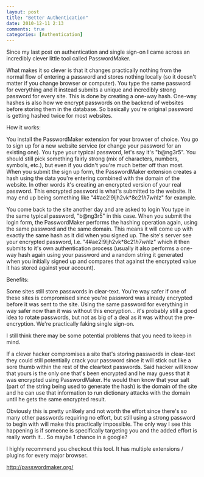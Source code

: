 ```yaml
---
layout: post
title: "Better Authentication"
date: 2010-12-11 2:13
comments: true
categories: [Authentication]
---
```


Since my last post on authentication and single sign-on I came across an incredibly clever little tool called PasswordMaker.

What makes it so clever is that it changes practically nothing from the normal flow of entering a password and stores nothing locally (so it doesn't matter if you change browser or computer). You type the same password for everything and it instead submits a unique and incredibly strong password for every site. This is done by creating a one-way hash. One-way hashes is also how we encrypt passwords on the backend of websites before storing them in the database. So basically you're original password is getting hashed twice for most websites.

How it works:

You install the PasswordMaker extension for your browser of choice.
You go to sign up for a new website service (or change your password for an existing one).
You type your typical password, let's say it's "b@ng3r5". You should still pick something fairly strong (mix of characters, numbers, symbols, etc.), but even if you didn't you're much better off than most.
When you submit the sign up form, the PasswordMaker extension creates a hash using the data you're entering combined with the domain of the website. In other words it's creating an encrypted version of your real password. This encrypted password is what's submitted to the website. It may end up being something like "4#ae2!9ljh2vk*8c$21h7wh%s$lz" for example.


You come back to the site another day and are asked to login
You type in the same typical password, "b@ng3r5" in this case.
When you submit the login form, the PasswordMaker performs the hashing operation again, using the same password and the same domain. This means it will come up with exactly the same hash as it did when you signed up.
The site's server see your encrypted password, I.e. "4#ae2!9ljh2vk*8c$21h7wh%s$lz" which it then submits to it's own authentication process (usually it also performs a one-way hash again using your password and a random string it generated when you initially signed up and compares that against the encrypted value it has stored against your account).


Benefits:

Some sites still store passwords in clear-text. You're way safer if one of these sites is compromised since you're password was already encrypted before it was sent to the site.
Using the same password for everything in way safer now than it was without this encryption... it's probably still a good idea to rotate passwords, but not as big of a deal as it was without the pre-encryption.
We're practically faking single sign-on.


I still think there may be some potential problems that you need to keep in mind.

If a clever hacker compromises a site that's storing passwords in clear-text they could still potentially crack your password since it will stick out like a sore thumb within the rest of the cleartext passwords. Said hacker will know that yours is the only one that's been encrypted and he may guess that it was encrypted using PasswordMaker. He would then know that your salt (part of the string being used to generate the hash) is the domain of the site and he can use that information to run dictionary attacks with the domain until he gets the same encrypted result.

Obviously this is pretty unlikely and not worth the effort since there's so many other passwords requiring no effort, but still using a strong password to begin with will make this practically impossible. The only way I see this happening is if someone is specifically targeting you and the added effort is really worth it... So maybe 1 chance in a google?



I highly recommend you checkout this tool. It has multiple extensions / plugins for every major browser.

<http://passwordmaker.org/>
